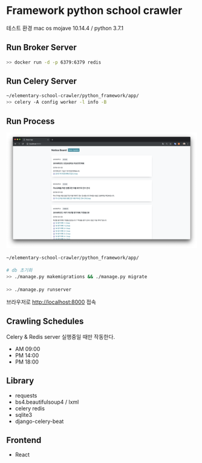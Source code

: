 # Framework python school crawler

테스트 환경 mac os mojave 10.14.4 / python 3.7.1

## Run Broker Server

```bash
>> docker run -d -p 6379:6379 redis
```

## Run Celery Server

```bash
~/elementary-school-crawler/python_framework/app/
>> celery -A config worker -l info -B
```

## Run Process
![](../python_basic/readme_image/django.png)

```bash
~/elementary-school-crawler/python_framework/app/

# db 초기화
>> ./manage.py makemigrations && ./manage.py migrate

>> ./manage.py runserver
```
브라우저로 [http://localhost:8000](http://localhost:8000) 접속

## Crawling Schedules

Celery & Redis server 실행중일 때만 작동한다.

- AM 09:00
- PM 14:00
- PM 18:00

## Library

- requests
- bs4.beautifulsoup4 / lxml
- celery redis
- sqlite3
- django-celery-beat

## Frontend

- React